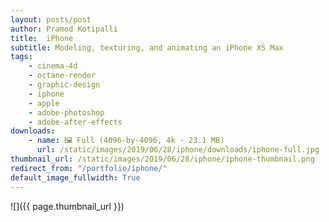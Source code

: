 ```yaml
---
layout: posts/post
author: Pramod Kotipalli
title:  iPhone
subtitle: Modeling, texturing, and animating an iPhone XS Max
tags:
    - cinema-4d
    - octane-render
    - graphic-design
    - iphone
    - apple
    - adobe-photoshop
    - adobe-after-effects
downloads:
    - name: 🖼️ Full (4096-by-4096, 4k - 23.1 MB)
      url: /static/images/2019/06/28/iphone/downloads/iphone-full.jpg
thumbnail_url: /static/images/2019/06/28/iphone/iphone-thumbnail.png
redirect_from: "/portfolio/iphone/"
default_image_fullwidth: True
---
```


![]({{ page.thumbnail_url }})

